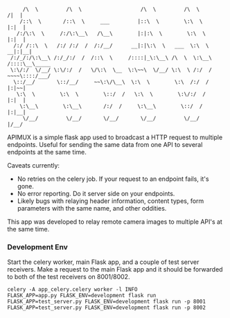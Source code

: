 ```
     /\  \         /\  \                   /\  \         /\  \         /|  |     
    /::\  \       /::\  \     ___         |::\  \        \:\  \       |:|  |     
   /:/\:\  \     /:/\:\__\   /\__\        |:|:\  \        \:\  \      |:|  |     
  /:/ /::\  \   /:/ /:/  /  /:/__/      __|:|\:\  \   ___  \:\  \   __|:|__|     
 /:/_/:/\:\__\ /:/_/:/  /  /::\  \     /::::|_\:\__\ /\  \  \:\__\ /::::\__\_____
 \:\/:/  \/__/ \:\/:/  /   \/\:\  \__  \:\~~\  \/__/ \:\  \ /:/  / ~~~~\::::/___/
  \::/__/       \::/__/     ~~\:\/\__\  \:\  \        \:\  /:/  /      |:|~~|    
   \:\  \        \:\  \        \::/  /   \:\  \        \:\/:/  /       |:|  |    
    \:\__\        \:\__\       /:/  /     \:\__\        \::/  /        |:|__|    
     \/__/         \/__/       \/__/       \/__/         \/__/         |/__/     
```

APIMUX is a simple flask app used to broadcast a HTTP request to multiple endpoints. Useful for sending the same data from one API to several endpoints at the same time.

Caveats currently:

- No retries on the celery job. If your request to an endpoint fails, it's gone.
- No error reporting. Do it server side on your endpoints.
- Likely bugs with relaying header information, content types, form parameters with the same name, and other oddities.

This app was developed to relay remote camera images to multiple API's at the same time.

### Development Env

Start the celery worker, main Flask app, and a couple of test server receivers. Make a request to the main Flask app and it should be forwarded to both of the test receivers on 8001/8002.

```
celery -A app_celery.celery worker -l INFO
FLASK_APP=app.py FLASK_ENV=development flask run
FLASK_APP=test_server.py FLASK_ENV=development flask run -p 8001
FLASK_APP=test_server.py FLASK_ENV=development flask run -p 8002
```
